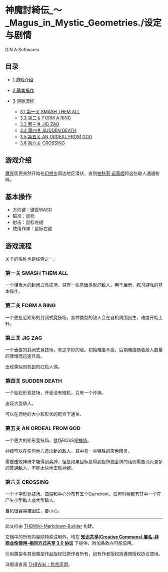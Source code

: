 # 神魔討綺伝_～_Magus_in_Mystic_Geometries./设定与剧情

<!-- source html: G:\repos\THBWiki-Markdown-Builder\THBWikiMarkdown\Temp\main\5\50\ns0%3A%E7%A5%9E%E9%AD%94%E8%A8%8E%E7%B6%BA%E4%BC%9D_%EF%BD%9E_Magus_in_Mystic_Geometries%2E%2F%E8%AE%BE%E5%AE%9A%E4%B8%8E%E5%89%A7%E6%83%85.html -->

D.N.A.Softwares


## 目录

- [1 游戏介绍](#游戏介绍)
- [2 基本操作](#基本操作)
- [3 游戏流程](#游戏流程)

  - [3.1 第一关 SMASH THEM ALL](#第一关_SMASH_THEM_ALL)
  - [3.2 第二关 FORM A RING](#第二关_FORM_A_RING)
  - [3.3 第三关 JIG ZAG](#第三关_JIG_ZAG)
  - [3.4 第四关 SUDDEN DEATH](#第四关_SUDDEN_DEATH)
  - [3.5 第五关 AN ORDEAL FROM GOD](#第五关_AN_ORDEAL_FROM_GOD)
  - [3.6 第六关 CROSSING](#第六关_CROSSING)








## 游戏介绍
  
[魔界](./魔界.md)居民突然开始在[幻想乡](./幻想乡.md)周边地区潜伏，直到[帕秋莉·诺蕾姬](./帕秋莉·诺蕾姬.md)将这些敌人通通粉碎。
  


## 基本操作
- 方向键：键盘WASD
- 瞄准：鼠标
- 射击：鼠标左键
- 使用炸弹：鼠标右键


## 游戏流程
  
关卡的名称也是线索之一。
  


### 第一关 SMASH THEM ALL
  
一个相当大的封闭式竞技场，只有一些基础类型的敌人，用于展示、练习游戏的基本操作。
  


### 第二关 FORM A RING
  
一个更接近矩形的封闭式竞技场，各种类型的敌人会在自机周围出生，难度开始上升。
  


### 第三关 JIG ZAG
  
一个垂直的封闭式竞技场，有之字形的墙。初始难度不高，后期难度随着敌人数量的骤增而迅速升高。
  
  
出现类似自机狙的红色人偶。
  


### 第四关 SUDDEN DEATH
  
一个钻石形竞技场，开局没有残机，只有一个炸弹。
  
  
出现大型敌人。
  
  
可以在场地的大小和形状的配合下通关。
  


### 第五关 AN ORDEAL FROM GOD
  
一个更大的矩形竞技场。登场BOSS是[神绮](./神绮.md)。
  
  
神绮可以在任何地方造出新的敌人，其中有一些特殊的灰色精灵。
  
  
需要击败神绮才能得到奖牌，但是如果目标是得到银牌或金牌的话则需要消灭更多的普通敌人，不能太快地击败神绮。
  


### 第六关 CROSSING
  
一个十字形竞技场。四端和中心分布有五个Quindrant，任何时候都有其中一个在产生小型敌人或大型敌人。
  
  
自机很容易被困住，要小心。
  





---

此文档由 [THBWiki-Markdown-Builder](https://github.com/Delsin-Yu/THBWiki-Markdown-Builder) 构建。

文档中的所有内容除特殊注明外，均在 [**知识共享(Creative Commons) 署名-非商业性使用-相同方式共享 3.0 协议**](https://creativecommons.org/licenses/by-sa/3.0/deed.zh-hans) 下提供，附加条款亦可能应用。

引用类型与其他类型作品版权归原作者所有，如有作者授权则遵照授权协议使用。

详细请查阅 [THBWiki：免责声明](https://thbwiki.cc/THBWiki:%E5%85%8D%E8%B4%A3%E5%A3%B0%E6%98%8E)。

